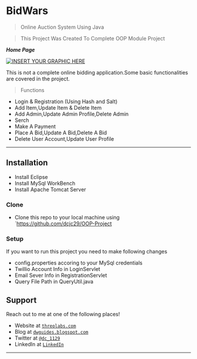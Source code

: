 <img src="">

<!-- [![FVCproductions](https://photos.app.goo.gl/MFcpryEjaGkDgp1EA)](http://fvcproductions.com) -->


# BidWars

> Online Auction System Using Java 

> This Project Was Created To Complete OOP Module Project


***Home Page***

[![INSERT YOUR GRAPHIC HERE](http://i.imgur.com/dt8AUb6.png)]()

 This is not a complete online bidding application.Some basic functionalities are covered in the project.


> Functions

- Login & Registration (Using Hash and Salt)
- Add Item,Update Item & Delete Item
- Add Admin,Update Admin Profile,Delete Admin
- Serch
- Make A Payment
- Place A Bid,Update A Bid,Delete A Bid
- Delete User Account,Update User Profile



---

## Installation

- Install Eclipse
- Install MySql WorkBench
- Install Apache Tomcat Server

### Clone

- Clone this repo to your local machine using `https://github.com/dcjc29/OOP-Project

### Setup

 If you want to run this project you need to make following changes

* config.properties accoring to your MySql credentials
* Twillio Account Info in LoginServlet
* Email Sever Info in RegistrationServlet
* Query File Path in QueryUtil.java


## Support

Reach out to me at one of the following places!

- Website at <a href="http://threolabs.com" target="_blank">`threolabs.com`</a>
- Blog at <a href="http://dwguides.blogspot.com" target="_blank">`dwguides.blogspot.com`</a>
- Twitter at <a href="http://twitter.com/dc_1129" target="_blank">`@dc_1129`</a>
- LinkedIn at <a href="https://www.linkedin.com/in/dureksha-wasala-88a15015a/" target="_blank">`LinkedIn`</a>
---
